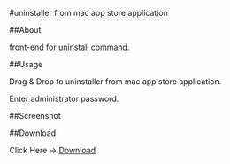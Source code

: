 #uninstaller from mac app store application

##About

front-end for [uninstall command](http://veadardiary.blog29.fc2.com/blog-entry-5407.html).

##Usage

Drag & Drop to uninstaller from mac app store application.

Enter administrator password.

##Screenshot

##Download

Click Here → [Download]()
